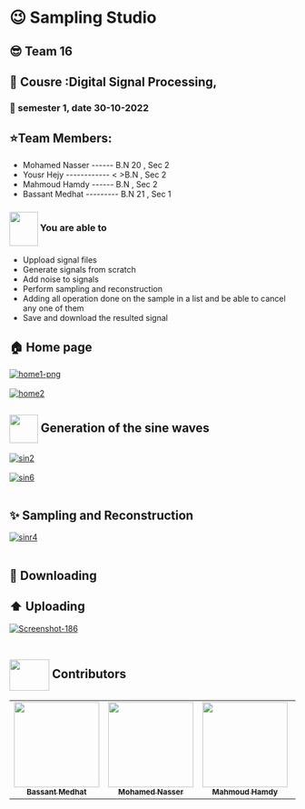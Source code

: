 # :wink:  Sampling Studio 
## :sunglasses: Team 16 
## :newspaper: Cousre :Digital Signal Processing,
### :date: semester 1, date 30-10-2022 
## :star:Team Members:
- Mohamed Nasser  ------ B.N 20 , Sec 2
- Yousr Hejy   ------------ < >B.N    , Sec 2
- Mahmoud Hamdy   ------ B.N    , Sec 2
- Bassant Medhat  --------- B.N 21 , Sec 1
### <img align= "center" width=50px height=60px src="https://media2.giphy.com/media/8pEnqbR2gapFekW4KK/giphy.gif?cid=ecf05e47ire2dp6wrcli5orn0gddraxve7sug4v3753pquxa&rid=giphy.gif&ct=s">  You are able to 

- Uppload signal files
- Generate signals from scratch
- Add noise to signals 
- Perform sampling and reconstruction 
- Adding all operation done on the sample in a list and be able to cancel any one of them
- Save and download the resulted signal

## :house: Home page
<a href="https://ibb.co/B4dkMDk"><img src="https://i.ibb.co/SQWSCTS/home1-png.png" alt="home1-png" border="0"></a>
<br></br>
<a href="https://ibb.co/YLp0Byj"><img src="https://i.ibb.co/x7JFqf5/home2.png" alt="home2" border="0"></a>


## <img align= center width=50px height=50px src="https://thumbs.gfycat.com/HeftyDescriptiveChimneyswift-size_restricted.gif"> Generation of the sine waves 
<a href="https://ibb.co/PjG2BRN"><img src="https://i.ibb.co/yPFzLDX/sin2.png" alt="sin2" border="0"></a>
<br></br>
<a href="https://ibb.co/q0LN4nC"><img src="https://i.ibb.co/z8WXL5F/sin6.png" alt="sin6" border="0"></a>
<br></br>
## ✨  Sampling and Reconstruction 
<a href="https://ibb.co/NWSwjzz"><img src="https://i.ibb.co/3SztNHH/sinr4.png" alt="sinr4" border="0"></a>
<br></br>
## :open_file_folder: Downloading 

## :arrow_up: Uploading 
<a href="https://ibb.co/J22TYym"><img src="https://i.ibb.co/9220xVc/Screenshot-186.png" alt="Screenshot-186" border="0"></a>
 <br></br>	

## <img  align="center" width= 70px height =55px src="https://media0.giphy.com/media/Xy702eMOiGGPzk4Zkd/giphy.gif?cid=ecf05e475vmf48k83bvzye3w2m2xl03iyem3tkuw2krpkb7k&rid=giphy.gif&ct=s"> Contributors <a id ="Contributors"></a>

<table align="center" >
  <tr>
        <td align="center"><a href="https://github.com/bassantmedhat"><img src="https://avatars.githubusercontent.com/u/85830264?v=4" width="150px;" alt=""/><br /><sub><b>Bassant Medhat</b></sub></a><br /></td>
     <td align="center"><a href="https://github.com/mohamed33333"><img src="https://avatars.githubusercontent.com/u/66921605?v=4" width="150px;" alt=""/><br /><sub><b>Mohamed Nasser</b></sub></a><br /></td>
    <td align="center"><a href="https://github.com/MahmoudHamddy" ><img src="https://avatars.githubusercontent.com/u/67794892?v=4" width="150px;" alt=""/><br /><sub><b>Mahmoud Hamdy</b></sub></a><br />
    </td>
    <td align="center"><a href="https://github.com/YousrHejy"><img src="https://avatars.githubusercontent.com/u/93473042?v=4" width="150px;" alt=""/><br /><sub><b>YousrHejy</b></sub></a><br />
     </td>
  </tr>
</table>
